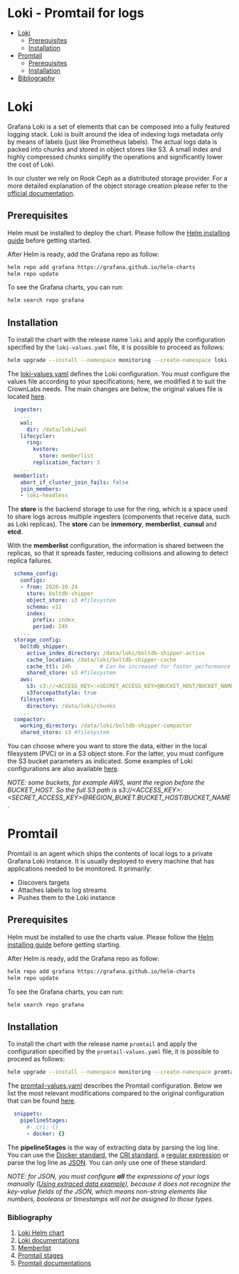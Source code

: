 # Loki - Promtail for logs

- [Loki](#loki)
  -  [Prerequisites](#prerequisites)
  -  [Installation](#installation)
- [Promtail](#promtail)
  -  [Prerequisites](#prerequisites-1)
  -  [Installation](#installation-1)
- [Bibliography](#bibliography)

# Loki

Grafana Loki is a set of elements that can be composed into a fully featured logging stack.
Loki is built around the idea of indexing logs metadata only by means of labels (just like Prometheus labels).
The actual logs data is packed into chunks and stored in object stores like S3. 
A small index and highly compressed chunks simplify the operations and significantly lower the cost of Loki.

In our cluster we rely on Rook Ceph as a distributed storage provider. For a more detailed explanation of the object storage creation please refer to the [official documentation](https://rook.io/docs/rook/v1.7/ceph-object.html).

## Prerequisites
Helm must be installed to deploy the chart. Please follow the [Helm installing guide](https://helm.sh/docs/intro/install/) before getting started.

After Helm is ready, add the Grafana repo as follow:

```bash
helm repo add grafana https://grafana.github.io/helm-charts
helm repo update
```
To see the Grafana charts, you can run:

```bash
helm search repo grafana
```

## Installation

To install the chart with the release name `loki` and apply the configuration specified by the `loki-values.yaml` file, it is possible to proceed as follows:

```bash
helm upgrade --install --namespace monitoring --create-namespace loki -f loki-values.yaml grafana/loki
```

The [loki-values.yaml](./loki-values.yaml) defines the Loki configuration. You must configure the values file according to your specifications; here, we modified it to suit the CrownLabs needs. The main changes are below, the original values file is located [here](https://github.com/grafana/helm-charts/blob/loki-2.8.1/charts/loki/values.yaml).

```yaml
  ingester:
    ...
    wal:
      dir: /data/loki/wal
    lifecycler:
      ring:
        kvstore:
          store: memberlist
        replication_factor: 3
    ...
  memberlist:
    abort_if_cluster_join_fails: false
    join_members:
    - loki-headless
```
The **store** is the backend storage to use for the ring, which is a space used to share logs across multiple ingesters (components that receive data, such as Loki replicas). The **store** can be **inmemory**, **memberlist**, **cunsul** and **etcd**.

With the **memberlist** configuration, the information is shared between the replicas, so that it spreads faster, reducing collisions and allowing to detect replica failures.

```yaml
  schema_config:
    configs:
    - from: 2020-10-24
      store: boltdb-shipper
      object_store: s3 #filesystem
      schema: v11
      index:
        prefix: index_
        period: 24h
    ...
  storage_config:
    boltdb_shipper:
      active_index_directory: /data/loki/boltdb-shipper-active
      cache_location: /data/loki/boltdb-shipper-cache
      cache_ttl: 24h         # Can be increased for faster performance over longer query periods, uses more disk space
      shared_store: s3 #filesystem
    aws:
      s3: s3://<ACCESS_KEY>:<SECRET_ACCESS_KEY>@BUCKET_HOST/BUCKET_NAME
      s3forcepathstyle: true
    filesystem:
      directory: /data/loki/chunks
    ...
  compactor:
    working_directory: /data/loki/boltdb-shipper-compactor
    shared_store: s3 #filesystem
```
You can choose where you want to store the data, either in the local filesystem (PVC) or in a S3 object store. For the latter, you must configure the S3 bucket parameters as indicated. Some examples of Loki configurations are also available [here](https://grafana.com/docs/loki/latest/configure/examples/).

*NOTE: some buckets, for example AWS, want the region before the BUCKET_HOST. So the full S3 path is s3://<ACCESS_KEY>:<SECRET_ACCESS_KEY>@REGION_BUKET.BUCKET_HOST/BUCKET_NAME*.

# Promtail

Promtail is an agent which ships the contents of local logs to a private Grafana Loki instance. It is usually deployed to every machine that has applications needed to be monitored.
It primarily:
 - Discovers targets
 - Attaches labels to log streams
 - Pushes them to the Loki instance

## Prerequisites

Helm must be installed to use the charts value. Please follow the [Helm installing guide](https://helm.sh/docs/intro/install/) before getting starting.

After Helm is ready, add the Grafana repo as follow:

```bash
helm repo add grafana https://grafana.github.io/helm-charts
helm repo update
```
To see the Grafana charts, you can run:

```bash
helm search repo grafana
```

## Installation

To install the chart with the release name `promtail` and apply the configuration specified by the `promtail-values.yaml` file, it is possible to proceed as follows:

```bash
helm upgrade --install --namespace monitoring --create-namespace promtail -f promtail-values.yaml grafana/promtail
```

The [promtail-values.yaml](./promtail-values.yaml) describes the Promtail configuration. Below we list the most relevant modifications compared to the original configuration that can be found [here](https://github.com/grafana/helm-charts/blob/main/charts/promtail/values.yaml).

```yaml
  snippets:
    pipelineStages:
      #- cri: {}
      - docker: {}
```

The **pipelineStages** is the way of extracting data by parsing the log line. You can use the [Docker standard](https://grafana.com/docs/loki/latest/clients/promtail/stages/docker/), the [CRI standard](https://grafana.com/docs/loki/latest/clients/promtail/stages/cri/), a [regular expression](https://grafana.com/docs/loki/latest/clients/promtail/stages/regex/) or parse the log line as [JSON](https://grafana.com/docs/loki/latest/clients/promtail/stages/json/). You can only use one of these standard. 

*NOTE: for JSON, you must configure **all** the expressions of your logs manually ([Using extraced data example](https://grafana.com/docs/loki/latest/clients/promtail/stages/json/#using-extracted-data)), because it does not recognize the key-value fields of the JSON, which means non-string elements like numbers, booleans or timestamps will not be assigned to those types.*

### Bibliography

1. [Loki Helm chart](https://github.com/grafana/helm-charts/tree/main/charts/loki)
2. [Loki documentations](https://grafana.com/docs/loki/latest/configuration/)
3. [Memberlist](https://github.com/hashicorp/memberlist)
4. [Promtail stages](https://grafana.com/docs/loki/latest/clients/promtail/stages/)
5. [Promtail documentations](https://grafana.com/docs/loki/latest/clients/promtail/)
